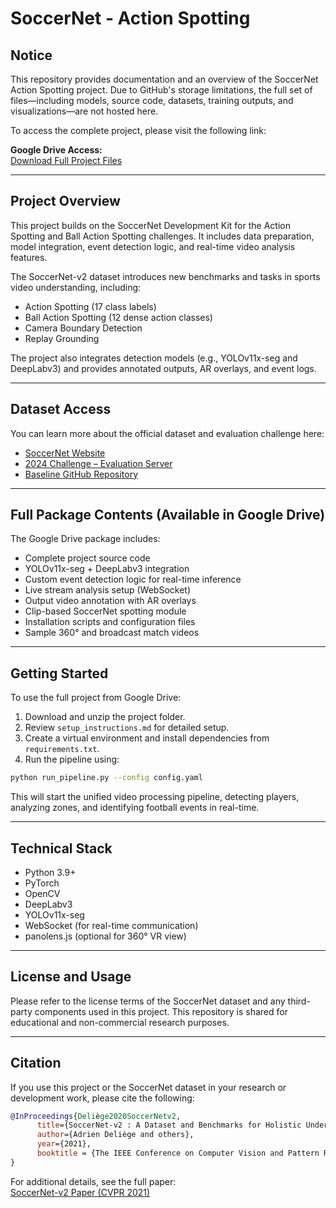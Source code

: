 # SoccerNet - Action Spotting

## Notice

This repository provides documentation and an overview of the SoccerNet Action Spotting project. Due to GitHub's storage limitations, the full set of files—including models, source code, datasets, training outputs, and visualizations—are not hosted here.

To access the complete project, please visit the following link:

**Google Drive Access:**  
[Download Full Project Files](https://drive.google.com/file/d/1S-tYcSvdcfSM79XOodPtoaZrg0iUYVMZ/view?usp=sharing)

---

## Project Overview

This project builds on the SoccerNet Development Kit for the Action Spotting and Ball Action Spotting challenges. It includes data preparation, model integration, event detection logic, and real-time video analysis features.

The SoccerNet-v2 dataset introduces new benchmarks and tasks in sports video understanding, including:
- Action Spotting (17 class labels)
- Ball Action Spotting (12 dense action classes)
- Camera Boundary Detection
- Replay Grounding

The project also integrates detection models (e.g., YOLOv11x-seg and DeepLabv3) and provides annotated outputs, AR overlays, and event logs.

---

## Dataset Access

You can learn more about the official dataset and evaluation challenge here:

- [SoccerNet Website](https://www.soccer-net.org/)
- [2024 Challenge – Evaluation Server](https://eval.ai/web/challenges/challenge-page/2200/overview)
- [Baseline GitHub Repository](https://github.com/recokick/ball-action-spotting)

---

## Full Package Contents (Available in Google Drive)

The Google Drive package includes:
- Complete project source code
- YOLOv11x-seg + DeepLabv3 integration
- Custom event detection logic for real-time inference
- Live stream analysis setup (WebSocket)
- Output video annotation with AR overlays
- Clip-based SoccerNet spotting module
- Installation scripts and configuration files
- Sample 360° and broadcast match videos

---

## Getting Started

To use the full project from Google Drive:

1. Download and unzip the project folder.
2. Review `setup_instructions.md` for detailed setup.
3. Create a virtual environment and install dependencies from `requirements.txt`.
4. Run the pipeline using:

```bash
python run_pipeline.py --config config.yaml
```

This will start the unified video processing pipeline, detecting players, analyzing zones, and identifying football events in real-time.

---

## Technical Stack

- Python 3.9+
- PyTorch
- OpenCV
- DeepLabv3
- YOLOv11x-seg
- WebSocket (for real-time communication)
- panolens.js (optional for 360° VR view)

---

## License and Usage

Please refer to the license terms of the SoccerNet dataset and any third-party components used in this project. This repository is shared for educational and non-commercial research purposes.

---

## Citation

If you use this project or the SoccerNet dataset in your research or development work, please cite the following:

```bibtex
@InProceedings{Deliège2020SoccerNetv2,
      title={SoccerNet-v2 : A Dataset and Benchmarks for Holistic Understanding of Broadcast Soccer Videos}, 
      author={Adrien Deliège and others},
      year={2021},
      booktitle = {The IEEE Conference on Computer Vision and Pattern Recognition (CVPR) Workshops}
}
```

For additional details, see the full paper:  
[SoccerNet-v2 Paper (CVPR 2021)](https://openaccess.thecvf.com/content/CVPR2021W/CVSports/papers/Deliege_SoccerNet-v2_A_Dataset_and_Benchmarks_for_Holistic_Understanding_of_Broadcast_CVPRW_2021_paper.pdf)
